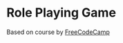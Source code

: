 # Role Playing Game

Based on course by [FreeCodeCamp](https://www.freecodecamp.org/learn/javascript-algorithms-and-data-structures-v8)
